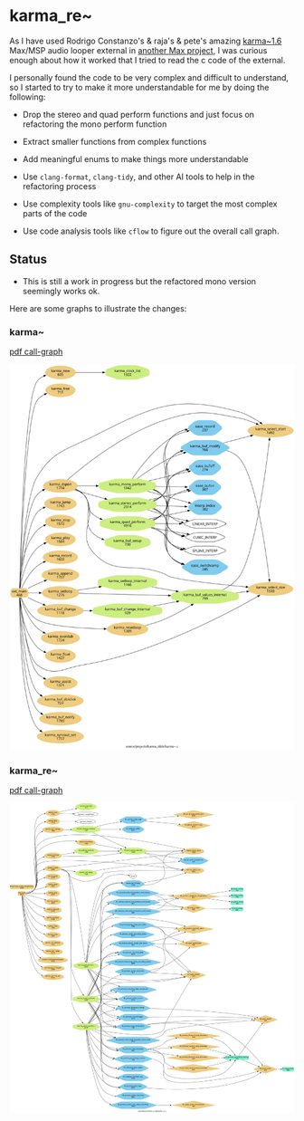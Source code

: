 # karma_re~

As I have used Rodrigo Constanzo's & raja's & pete's amazing [karma~1.6](https://github.com/rconstanzo/karma) Max/MSP audio looper external in [another Max project](https://github.com/shakfu/groovin), I was curious enough about how it worked that I tried to read the c code of the external. 

I personally found the code to be very complex and difficult to understand, so I started to try to make it more understandable for me by doing the following:

- Drop the stereo and quad perform functions and just focus on refactoring the mono perform function

- Extract smaller functions from complex functions

- Add meaningful enums to make things more understandable

- Use `clang-format`, `clang-tidy`, and other AI tools to help in the refactoring process

- Use complexity tools like `gnu-complexity` to target the most complex parts of the code

- Use code analysis tools like `cflow` to figure out the overall call graph.


## Status

- This is still a work in progress but the refactored mono version seemingly works ok.

Here are some graphs to illustrate the changes:


### karma~

[pdf call-graph](./docs/cflow/karma_cflow_filter0.pdf)

![original call-graph](./docs/cflow/karma_cflow_filter0.svg)


### karma_re~

[pdf call-graph](./docs/cflow/karma_re_cflow_filter0.pdf)

![original call-graph](./docs/cflow/karma_re_cflow_filter0.svg)

